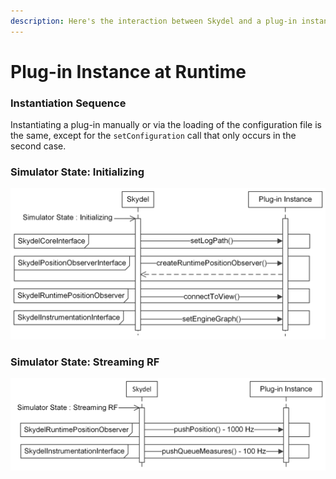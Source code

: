 ```yaml
---
description: Here's the interaction between Skydel and a plug-in instance at runtime.
---
```


# Plug-in Instance at Runtime

### Instantiation Sequence

Instantiating a plug-in manually or via the loading of the configuration file is the same, except for the `setConfiguration` call that only occurs in the second case.

### Simulator State: Initializing

![Skydel Interaction with Plug-in Instance During Simulator Initializing State](.gitbook/assets/plugin_runtime_init.png)

### Simulator State: Streaming RF

![Plug-in Instance During Simulator Streaming RF State](.gitbook/assets/plugin_runtime_streaming.png)



